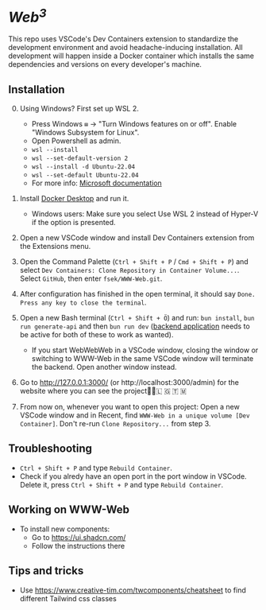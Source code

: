 # <em>Web<sup>3</sup></em>

This repo uses VSCode's Dev Containers extension to standardize the development environment and avoid headache-inducing installation. All development will happen inside a Docker container which installs the same dependencies and versions on every developer's machine.

## Installation
0. Using Windows? First set up WSL 2.
    - Press Windows `⊞` -> "Turn Windows features on or off". Enable "Windows Subsystem for Linux".
    - Open Powershell as admin.
    - `wsl --install`  
    - `wsl --set-default-version 2`
    - `wsl --install -d Ubuntu-22.04`
    - `wsl --set-default Ubuntu-22.04`
    -  For more info: [Microsoft documentation](https://learn.microsoft.com/en-us/windows/wsl/install)

1. Install [Docker Desktop](https://www.docker.com/products/docker-desktop/) and run it.

    - Windows users: Make sure you select Use WSL 2 instead of Hyper-V if the option is presented.

2. Open a new VSCode window and install Dev Containers extension from the Extensions menu.
 
3. Open the Command Palette (`Ctrl + Shift + P` / `Cmd + Shift + P`) and select `Dev Containers: Clone Repository in Container Volume...`. Select `GitHub`, then enter `fsek/WWW-Web.git`.

4. After configuration has finished in the open terminal, it should say `Done. Press any key to close the terminal`. 

5. Open a new Bash terminal (`Ctrl + Shift + Ö`) and run: `bun install`, `bun run generate-api` and then `bun run dev` ([backend application](https://github.com/fsek/WebWebWeb) needs to be active for both of these to work as wanted).

    - If you start WebWebWeb in a VSCode window, closing the window or switching to WWW-Web in the same VSCode window will terminate the backend. Open another window instead.

6. Go to http://127.0.0.1:3000/ (or http://localhost:3000/admin) for the website where you can see the project🎉🥳🇱 🇬 🇹 🇲

7. From now on, whenever you want to open this project: Open a new VSCode window and in Recent, find `WWW-Web in a unique volume [Dev Container]`. Don't re-run `Clone Repository...` from step 3.

## Troubleshooting
- `Ctrl + Shift + P` and type `Rebuild Container`.
- Check if you alredy have an open port in the port window in VSCode. Delete it, press `Ctrl + Shift + P` and type `Rebuild Container`.

## Working on WWW-Web
- To install new components:
    - Go to https://ui.shadcn.com/
    - Follow the instructions there


## Tips and tricks
- Use https://www.creative-tim.com/twcomponents/cheatsheet to find different Tailwind css classes